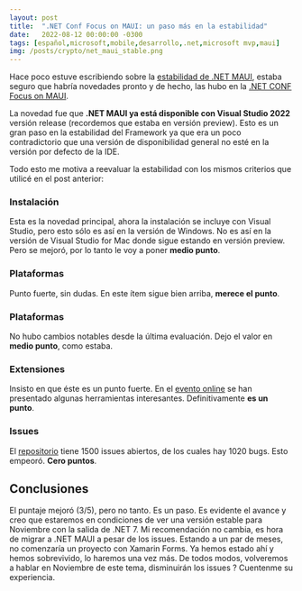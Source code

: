 ```yaml
---
layout: post
title:  ".NET Conf Focus on MAUI: un paso más en la estabilidad"
date:   2022-08-12 00:00:00 -0300
tags: [español,microsoft,mobile,desarrollo,.net,microsoft mvp,maui]
img: /posts/crypto/net_maui_stable.png
---
```


Hace poco estuve escribiendo sobre la [estabilidad de .NET MAUI](https://sebaleoperez.github.io/net-maui-es-estable/), estaba seguro que habría novedades pronto y de hecho, las hubo en la [.NET CONF Focus on MAUI](https://www.youtube.com/watch?v=vc22hoUorzA).

La novedad fue que **.NET MAUI ya está disponible con Visual Studio 2022** versión release (recordemos que estaba en versión preview). Esto es un gran paso en la estabilidad del Framework ya que era un poco contradictorio que una versión de disponibilidad general no esté en la versión por defecto de la IDE.

Todo esto me motiva a reevaluar la estabilidad con los mismos criterios que utilicé en el post anterior:

### Instalación

Esta es la novedad principal, ahora la instalación se incluye con Visual Studio, pero esto sólo es así en la versión de Windows. No es así en la versión de Visual Studio for Mac donde sigue estando en versión preview. Pero se mejoró, por lo tanto le voy a poner **medio punto**.

### Plataformas
Punto fuerte, sin dudas. En este ítem sigue bien arriba, **merece el punto**.

### Plataformas

No hubo cambios notables desde la última evaluación. Dejo el valor en **medio punto**, como estaba.

### Extensiones

Insisto en que éste es un punto fuerte. En el [evento online](https://www.youtube.com/watch?v=vc22hoUorzA) se han presentado algunas herramientas interesantes. Definitivamente **es un punto**.

### Issues

El [repositorio](https://github.com/dotnet/maui/labels/t%2Fbug) tiene 1500 issues abiertos, de los cuales hay 1020 bugs. Esto empeoró. **Cero puntos**.

## Conclusiones

El puntaje mejoró (3/5), pero no tanto. Es un paso. Es evidente el avance y creo que estaremos en condiciones de ver una versión estable para Noviembre con la salida de .NET 7. Mi recomendación no cambia, es hora de migrar a .NET MAUI a pesar de los issues. Estando a un par de meses, no comenzaría un proyecto con Xamarin Forms. Ya hemos estado ahí y hemos sobrevivido, lo haremos una vez más. De todos modos, volveremos a hablar en Noviembre de este tema, disminuirán los issues ? Cuentenme su experiencia.